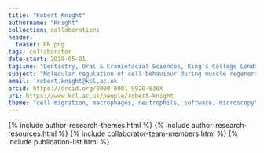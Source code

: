 ```yaml
---
title: "Robert Knight"
authorname: "Knight"
collection: collaborations
header:
  teaser: RN.png
tags: collaborator
date-start: 2019-05-01
tagline: "Dentistry, Oral & Craniofacial Sciences, King’s College London"
subject: "Molecular regulation of cell behaviour during muscle regeneration and disease."
email: 'robert.knight@kcl.ac.uk '
orcid: https://orcid.org/0000-0001-9920-836X
uri: https://www.kcl.ac.uk/people/robert-knight
theme: "cell migration, macrophages, neutrophils, software, microscopy"
---
```

<p align= "justify">




{% include author-research-themes.html %}
{% include author-research-resources.html %}
{% include collaborator-team-members.html %}
{% include publication-list.html %}
